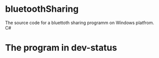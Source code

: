 # bluetoothSharing
The source code for a bluettoth sharing programm on Windows platfrom. C#
# The program in dev-status
